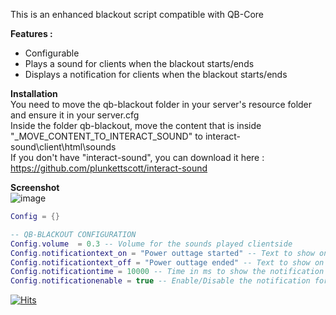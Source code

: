 This is an enhanced blackout script compatible with QB-Core

**Features :**     
- Configurable  
- Plays a sound for clients when the blackout starts/ends  
- Displays a notification for clients when the blackout starts/ends  

 
**Installation**  
You need to move the qb-blackout folder in your server's resource folder and ensure it in your server.cfg  
Inside the folder qb-blackout, move the content that is inside "_MOVE_CONTENT_TO_INTERACT_SOUND" to interact-sound\client\html\sounds  
If you don't have "interact-sound", you can download it here : https://github.com/plunkettscott/interact-sound  

**Screenshot**  
![image](https://user-images.githubusercontent.com/4887819/127985749-eb864ae0-2e9b-41a7-aaa2-cebef30a92b7.png)


```lua
Config = {}

-- QB-BLACKOUT CONFIGURATION
Config.volume  = 0.3 -- Volume for the sounds played clientside
Config.notificationtext_on = "Power outtage started" -- Text to show on the notification when the blackout starts
Config.notificationtext_off = "Power outtage ended" -- Text to show on the notification when the blackout ends
Config.notificationtime = 10000 -- Time in ms to show the notification for clients
Config.notificationenable = true -- Enable/Disable the notification for clients

```
[![Hits](https://hits.seeyoufarm.com/api/count/incr/badge.svg?url=https%3A%2F%2Fgithub.com%2FKurosar%2Fqb-blackout&count_bg=%2379C83D&title_bg=%23555555&icon=github.svg&icon_color=%23E7E7E7&title=visitors&edge_flat=true)](https://hits.seeyoufarm.com)
